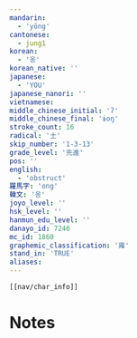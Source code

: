 ```yaml
---
mandarin:
  - 'yōng'
cantonese:
  - jung1
korean:
  - '옹'
korean_native: ''
japanese:
  - 'YOU'
japanese_nanori: ''
vietnamese:
middle_chinese_initial: 'ʔ'
middle_chinese_final: 'ɨoŋ'
stroke_count: 16
radical: '土'
skip_number: '1-3-13'
grade_level: '先進'
pos: ''
english:
  - 'obstruct'
羅馬字: 'ong'
韓文: '옹'
joyo_level: ''
hsk_level: ''
hanmun_edu_level: ''
danayo_id: 7240
mc_id: 1860
graphemic_classification: '雍'
stand_in: 'TRUE'
aliases:
---
```

```meta-bind-embed
[[nav/char_info]]
```

# Notes
